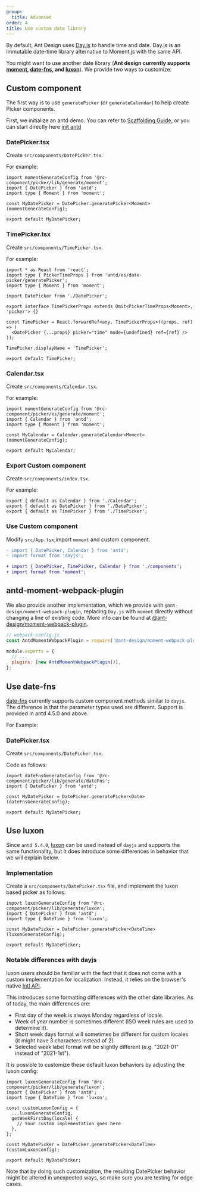 ```yaml
---
group:
  title: Advanced
order: 4
title: Use custom date library
---
```


By default, Ant Design uses [Day.js](https://day.js.org) to handle time and date. Day.js is an immutable date-time library alternative to Moment.js with the same API.

You might want to use another date library (**Ant design currently supports [moment](http://momentjs.com/), [date-fns](https://date-fns.org), and [luxon](https://moment.github.io/luxon/)**). We provide two ways to customize:

## Custom component

The first way is to use `generatePicker` (or `generateCalendar`) to help create Picker components.

First, we initialize an antd demo. You can refer to [Scaffolding Guide](https://u.ant.design/guide), or you can start directly here [init antd](https://github.com/xiaohuoni/antd4-generate-picker/commit/47fec964e36d48bd15760f8f5abcb9655c259aa6)

### DatePicker.tsx

Create `src/components/DatePicker.tsx`.

For example:

```tsx
import momentGenerateConfig from '@rc-component/picker/lib/generate/moment';
import { DatePicker } from 'antd';
import type { Moment } from 'moment';

const MyDatePicker = DatePicker.generatePicker<Moment>(momentGenerateConfig);

export default MyDatePicker;
```

### TimePicker.tsx

Create `src/components/TimePicker.tsx`.

For example:

```tsx
import * as React from 'react';
import type { PickerTimeProps } from 'antd/es/date-picker/generatePicker';
import type { Moment } from 'moment';

import DatePicker from './DatePicker';

export interface TimePickerProps extends Omit<PickerTimeProps<Moment>, 'picker'> {}

const TimePicker = React.forwardRef<any, TimePickerProps>((props, ref) => (
  <DatePicker {...props} picker="time" mode={undefined} ref={ref} />
));

TimePicker.displayName = 'TimePicker';

export default TimePicker;
```

### Calendar.tsx

Create `src/components/Calendar.tsx`.

For example:

```tsx
import momentGenerateConfig from '@rc-component/picker/es/generate/moment';
import { Calendar } from 'antd';
import type { Moment } from 'moment';

const MyCalendar = Calendar.generateCalendar<Moment>(momentGenerateConfig);

export default MyCalendar;
```

### Export Custom component

Create `src/components/index.tsx`.

For example:

```tsx
export { default as Calendar } from './Calendar';
export { default as DatePicker } from './DatePicker';
export { default as TimePicker } from './TimePicker';
```

### Use Custom component

Modify `src/App.tsx`,import `moment` and custom component.

```diff
- import { DatePicker, Calendar } from 'antd';
- import format from 'dayjs';

+ import { DatePicker, TimePicker, Calendar } from './components';
+ import format from 'moment';
```

## antd-moment-webpack-plugin

We also provide another implementation, which we provide with `@ant-design/moment-webpack-plugin`, replacing `Day.js` with `moment` directly without changing a line of existing code. More info can be found at [@ant-design/moment-webpack-plugin](https://github.com/ant-design/antd-moment-webpack-plugin).

```js
// webpack-config.js
const AntdMomentWebpackPlugin = require('@ant-design/moment-webpack-plugin');

module.exports = {
  // ...
  plugins: [new AntdMomentWebpackPlugin()],
};
```

## Use date-fns

[date-fns](https://date-fns.org/) currently supports custom component methods similar to `dayjs`. The difference is that the parameter types used are different. Support is provided in antd 4.5.0 and above.

For Example:

### DatePicker.tsx

Create `src/components/DatePicker.tsx`.

Code as follows:

```tsx
import dateFnsGenerateConfig from '@rc-component/picker/lib/generate/dateFns';
import { DatePicker } from 'antd';

const MyDatePicker = DatePicker.generatePicker<Date>(dateFnsGenerateConfig);

export default MyDatePicker;
```

## Use luxon

Since `antd 5.4.0`, [luxon](https://moment.github.io/luxon/) can be used instead of `dayjs` and supports the same functionality, but it does introduce some differences in behavior that we will explain below.

### Implementation

Create a `src/components/DatePicker.tsx` file, and implement the luxon based picker as follows:

```tsx
import luxonGenerateConfig from '@rc-component/picker/lib/generate/luxon';
import { DatePicker } from 'antd';
import type { DateTime } from 'luxon';

const MyDatePicker = DatePicker.generatePicker<DateTime>(luxonGenerateConfig);

export default MyDatePicker;
```

### Notable differences with dayjs

luxon users should be familiar with the fact that it does not come with a custom implementation for localization. Instead, it relies on the browser's native [Intl API](https://developer.mozilla.org/en-US/docs/Web/JavaScript/Reference/Global_Objects/Intl).

This introduces some formatting differences with the other date libraries. As of today, the main differences are:

- First day of the week is always Monday regardless of locale.
- Week of year number is sometimes different (ISO week rules are used to determine it).
- Short week days format will sometimes be different for custom locales (it might have 3 characters instead of 2).
- Selected week label format will be slightly different (e.g. "2021-01" instead of "2021-1st").

It is possible to customize these default luxon behaviors by adjusting the luxon config:

```tsx
import luxonGenerateConfig from '@rc-component/picker/lib/generate/luxon';
import { DatePicker } from 'antd';
import type { DateTime } from 'luxon';

const customLuxonConfig = {
  ...luxonGenerateConfig,
  getWeekFirstDay(locale) {
    // Your custom implementation goes here
  },
};

const MyDatePicker = DatePicker.generatePicker<DateTime>(customLuxonConfig);

export default MyDatePicker;
```

Note that by doing such customization, the resulting DatePicker behavior might be altered in unexpected ways, so make sure you are testing for edge cases.
